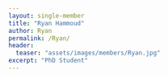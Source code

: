 ```yaml
---
layout: single-member
title: "Ryan Hammoud"
author: Ryan
permalink: /Ryan/
header:
  teaser: "assets/images/members/Ryan.jpg"
excerpt: "PhD Student"
---
```

